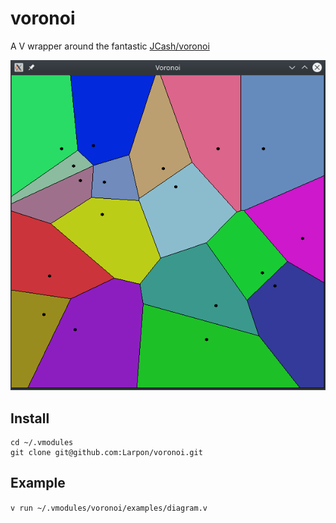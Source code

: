 # voronoi

A V wrapper around the fantastic [JCash/voronoi](https://github.com/JCash/voronoi)

![Voronoi diagram](https://github.com/Larpon/voronoi/raw/master/docs/screenshot.png)

## Install

```
cd ~/.vmodules
git clone git@github.com:Larpon/voronoi.git
```

## Example

`v run ~/.vmodules/voronoi/examples/diagram.v`
